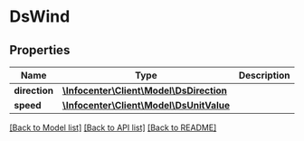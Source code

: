 # DsWind

## Properties
Name | Type | Description | Notes
------------ | ------------- | ------------- | -------------
**direction** | [**\Infocenter\Client\Model\DsDirection**](DsDirection.md) |  | [optional] 
**speed** | [**\Infocenter\Client\Model\DsUnitValue**](DsUnitValue.md) |  | [optional] 

[[Back to Model list]](../../README.md#documentation-for-models) [[Back to API list]](../../README.md#documentation-for-api-endpoints) [[Back to README]](../../README.md)

